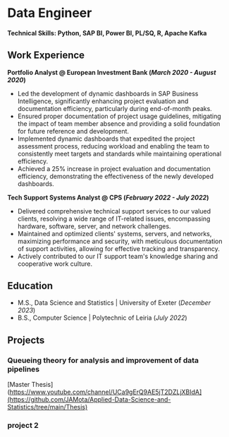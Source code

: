 # Data Engineer

#### Technical Skills: Python, SAP BI, Power BI, PL/SQ, R, Apache Kafka

## Work Experience
**Portfolio Analyst @ European Investment Bank (_March 2020 - August 2020_)**
- Led the development of dynamic dashboards in SAP Business Intelligence, significantly enhancing project evaluation and documentation efficiency, particularly during end-of-month peaks. 
-	Ensured proper documentation of project usage guidelines, mitigating the impact of team member absence and providing a solid foundation for future reference and development.
-	Implemented dynamic dashboards that expedited the project assessment process, reducing workload and enabling the team to consistently meet targets and standards while maintaining operational efficiency. 
-	Achieved a 25% increase in project evaluation and documentation efficiency, demonstrating the effectiveness of the newly developed dashboards.


**Tech Support Systems Analyst @ CPS (_February 2022 - July 2022_)**
-	Delivered comprehensive technical support services to our valued clients, resolving a wide range of IT-related issues, encompassing hardware, software, server, and network challenges. 
-	Maintained and optimized clients' systems, servers, and networks, maximizing performance and security, with meticulous documentation of support activities, allowing for effective tracking and transparency. 
-	Actively contributed to our IT support team's knowledge sharing and cooperative work culture.

## Education					       		
- M.S., Data Science and Statistics	| University of Exeter (_December 2023_)	 			        		
- B.S., Computer Science | Polytechnic of Leiria (_July 2022_)

## Projects
### Queueing theory for analysis and improvement of data pipelines

[Master Thesis](https://www.youtube.com/channel/UCa9gErQ9AE5jT2DZLjXBIdA](https://github.com/JAMota/Applied-Data-Science-and-Statistics/tree/main/Thesis)

### project 2

<!--
**JAMota/JAMota** is a ✨ _special_ ✨ repository because its `README.md` (this file) appears on your GitHub profile.

Here are some ideas to get you started:

- 🔭 I’m currently working on ...
- 🌱 I’m currently learning ...
- 👯 I’m looking to collaborate on ...
- 🤔 I’m looking for help with ...
- 💬 Ask me about ...
- 📫 How to reach me: ...
- 😄 Pronouns: ...
- ⚡ Fun fact: ...
-->
